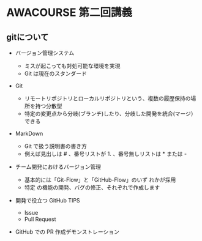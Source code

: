 # AWACOURSE 第二回講義
## gitについて

- バージョン管理システム
    - ミスが起こっても対処可能な環境を実現
    - Git は現在のスタンダード

- Git
    - リモートリポジトリとローカルリポジトリという、複数の履歴保持の場所を持つ分散型
    - 特定の変更点から分岐(ブランチ)したり、分岐した開発を統合(マージ）できる

- MarkDown
    - Git で扱う説明書の書き方
    - 例えば見出しは # 、番号リストが 1. 、番号無しリストは * または - 

- チーム開発におけるバージョン管理
    - 基本的には「Git-Flow」と「GitHub-Flow」のいず れかが採用
    - 特定 の機能の開発、バグの修正、それぞれで作成します

- 開発で役立つ GitHub TIPS
    - Issue
    - Pull Request

- GitHub での PR 作成デモンストレーション
